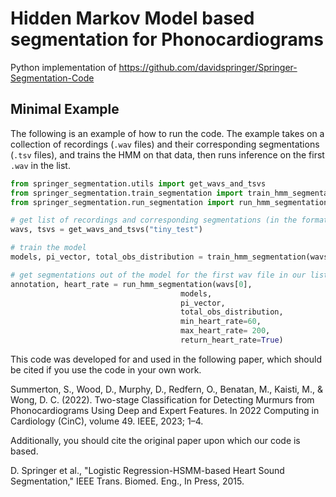 # Hidden Markov Model based segmentation for Phonocardiograms

Python implementation of https://github.com/davidspringer/Springer-Segmentation-Code 

## Minimal Example

The following is an example of how to run the code. The example takes on a collection of recordings (`.wav` files) and their corresponding
segmentations (`.tsv` files), and trains the HMM on that data, then runs inference on the first `.wav` in the list.  

```python
from springer_segmentation.utils import get_wavs_and_tsvs
from springer_segmentation.train_segmentation import train_hmm_segmentation
from springer_segmentation.run_segmentation import run_hmm_segmentation

# get list of recordings and corresponding segmentations (in the format given in the tsv)
wavs, tsvs = get_wavs_and_tsvs("tiny_test")

# train the model
models, pi_vector, total_obs_distribution = train_hmm_segmentation(wavs, tsvs)

# get segmentations out of the model for the first wav file in our list
annotation, heart_rate = run_hmm_segmentation(wavs[0],
                                      models,
                                      pi_vector,
                                      total_obs_distribution,
                                      min_heart_rate=60,
                                      max_heart_rate= 200,
                                      return_heart_rate=True)
```

This code was developed for and used in the following paper, which should be cited if you use the code in your own work.

Summerton, S., Wood, D., Murphy, D., Redfern, O., Benatan, M., Kaisti, M., & Wong, D. C. (2022). Two-stage Classification for Detecting Murmurs from Phonocardiograms Using Deep and Expert Features. In 2022 Computing in Cardiology (CinC), volume 49. IEEE, 2023; 1–4.

Additionally, you should cite the original paper upon which our code is based. 

D. Springer et al., "Logistic Regression-HSMM-based Heart Sound Segmentation," IEEE Trans. Biomed. Eng., In Press, 2015.